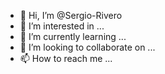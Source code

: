 - 👋 Hi, I’m @Sergio-Rivero
- 👀 I’m interested in ...
- 🌱 I’m currently learning ...
- 💞️ I’m looking to collaborate on ...
- 📫 How to reach me ...

<!---
Sergio-Rivero/Sergio-Rivero is a ✨ special ✨ repository because its `README.md` (this file) appears on your GitHub profile.
You can click the Preview link to take a look at your changes.
--->

